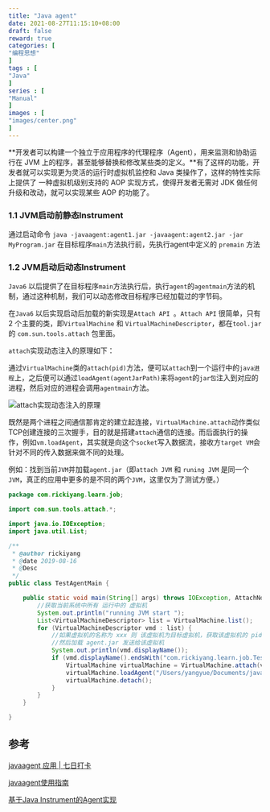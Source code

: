 ```yaml
---
title: "Java agent"
date: 2021-08-27T11:15:10+08:00
draft: false
reward: true
categories: [
"编程思想"
]
tags : [
"Java"
]
series : [
"Manual"
]
images : [
"images/center.png"
]
---
```


[comment]: <> "# Java agent"

**开发者可以构建一个独立于应用程序的代理程序（Agent），用来监测和协助运行在 JVM 上的程序，甚至能够替换和修改某些类的定义。**有了这样的功能，开发者就可以实现更为灵活的运行时虚拟机监控和 Java 类操作了，这样的特性实际上提供了 一种虚拟机级别支持的 AOP 实现方式，使得开发者无需对 JDK 做任何升级和改动，就可以实现某些 AOP 的功能了。

### 1.1 JVM启动前静态Instrument

通过启动命令 `java -javaagent:agent1.jar -javaagent:agent2.jar -jar MyProgram.jar` 在目标程序`main`方法执行前，先执行agent中定义的 `premain` 方法

### 1.2 JVM启动后动态Instrument

`Java6` 以后提供了在目标程序`main`方法执行后，执行`agent`的`agentmain`方法的机制，通过这种机制，我们可以动态修改目标程序已经加载过的字节码。

在`Java6` 以后实现启动后加载的新实现是`Attach API `。`Attach API` 很简单，只有 2 个主要的类，即`VirtualMachine` 和 `VirtualMachineDescriptor`，都在`tool.jar` 的 `com.sun.tools.attach` 包里面。

`attach`实现动态注入的原理如下：

通过`VirtualMachine`类的`attach(pid)`方法，便可以`attach`到一个运行中的`java进程`上，之后便可以通过`loadAgent(agentJarPath)`来将`agent`的`jar包`注入到对应的进程，然后对应的进程会调用`agentmain`方法。

![attach实现动态注入的原理](https://picgo.6and.ltd/img/1607781-20190817155003876-767522290.png)

既然是两个进程之间通信那肯定的建立起连接，`VirtualMachine.attach`动作类似TCP创建连接的三次握手，目的就是搭建`attach`通信的连接。而后面执行的操作，例如`vm.loadAgent`，其实就是向这个`socket`写入数据流，接收方`target VM`会针对不同的传入数据来做不同的处理。

例如：找到当前`JVM`并加载`agent.jar`（即`attach JVM` 和 `runing JVM` 是同一个 `JVM`，真正的应用中更多的是不同的两个`JVM`，这里仅为了测试方便。）

```java
package com.rickiyang.learn.job;

import com.sun.tools.attach.*;

import java.io.IOException;
import java.util.List;

/**
 * @author rickiyang
 * @date 2019-08-16
 * @Desc
 */
public class TestAgentMain {

    public static void main(String[] args) throws IOException, AttachNotSupportedException, AgentLoadException, AgentInitializationException {
        //获取当前系统中所有 运行中的 虚拟机
        System.out.println("running JVM start ");
        List<VirtualMachineDescriptor> list = VirtualMachine.list();
        for (VirtualMachineDescriptor vmd : list) {
            //如果虚拟机的名称为 xxx 则 该虚拟机为目标虚拟机，获取该虚拟机的 pid
            //然后加载 agent.jar 发送给该虚拟机
            System.out.println(vmd.displayName());
            if (vmd.displayName().endsWith("com.rickiyang.learn.job.TestAgentMain")) {
                VirtualMachine virtualMachine = VirtualMachine.attach(vmd.id());
                virtualMachine.loadAgent("/Users/yangyue/Documents/java-agent.jar");
                virtualMachine.detach();
            }
        }
    }

}
```



## 参考

[javaagent 应用 | 七日打卡](https://juejin.cn/post/6917522279303741453)

[javaagent使用指南](https://www.cnblogs.com/rickiyang/p/11368932.html)

[基于Java Instrument的Agent实现](https://juejin.cn/post/6844903587156328455)

